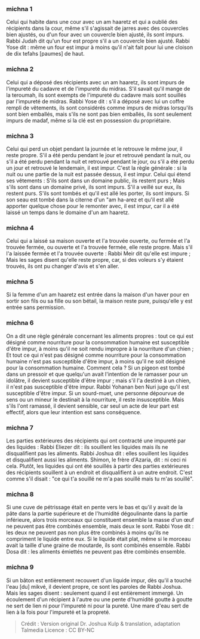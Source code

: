 
### michna 1
Celui qui habite dans une cour avec un am haaretz et qui a oublié des récipients dans la cour, même s'il s'agissait de jarres avec des couvercles bien ajustés, ou d'un four avec un couvercle bien ajusté, ils sont impurs. Rabbi Judah dit qu'un four est propre s'il a un couvercle bien ajusté. Rabbi Yose dit : même un four est impur à moins qu'il n'ait fait pour lui une cloison de dix tefahs [paumes] de haut.

### michna 2
Celui qui a déposé des récipients avec un am haaretz, ils sont impurs de l'impureté du cadavre et de l'impureté du midras. S'il savait qu'il mange de la teroumah, ils sont exempts de l'impureté du cadavre mais sont souillés par l'impureté de midras. Rabbi Yose dit : s'il a déposé avec lui un coffre rempli de vêtements, ils sont considérés comme impurs de midras lorsqu'ils sont bien emballés, mais s'ils ne sont pas bien emballés, ils sont seulement impurs de madaf, même si la clé est en possession du propriétaire.

### michna 3
Celui qui perd un objet pendant la journée et le retrouve le même jour, il reste propre. S'il a été perdu pendant le jour et retrouvé pendant la nuit, ou s'il a été perdu pendant la nuit et retrouvé pendant le jour, ou s'il a été perdu un jour et retrouvé le lendemain, il est impur. C'est la règle générale : si la nuit ou une partie de la nuit est passée dessus, il est impur. Celui qui étend ses vêtements : S'ils sont dans un domaine public, ils restent purs ; Mais s'ils sont dans un domaine privé, ils sont impurs. S'il a veillé sur eux, ils restent purs. S'ils sont tombés et qu'il est allé les porter, ils sont impurs. Si son seau est tombé dans la citerne d'un "am ha-arez et qu'il est allé apporter quelque chose pour le remonter avec, il est impur, car il a été laissé un temps dans le domaine d'un am haaretz.

### michna 4
Celui qui a laissé sa maison ouverte et l'a trouvée ouverte, ou fermée et l'a trouvée fermée, ou ouverte et l'a trouvée fermée, elle reste propre. Mais s'il l'a laissée fermée et l'a trouvée ouverte : Rabbi Meir dit qu'elle est impure ; Mais les sages disent qu'elle reste propre, car, si des voleurs s'y étaient trouvés, ils ont pu changer d'avis et s'en aller.

### michna 5
Si la femme d'un am haaretz est entrée dans la maison d'un haver pour en sortir son fils ou sa fille ou son bétail, la maison reste pure, puisqu'elle y est entrée sans permission.

### michna 6
On a dit une règle générale concernant les aliments propres : tout ce qui est désigné comme nourriture pour la consommation humaine est susceptible d'être impur, à moins qu'il ne soit rendu impropre à la nourriture d'un chien ; Et tout ce qui n'est pas désigné comme nourriture pour la consommation humaine n'est pas susceptible d'être impur, à moins qu'il ne soit désigné pour la consommation humaine. Comment cela ? Si un pigeon est tombé dans un pressoir et que quelqu'un avait l'intention de le ramasser pour un idolâtre, il devient susceptible d'être impur ; mais s'il l'a destiné à un chien, il n'est pas susceptible d'être impur. Rabbi Yohanan ben Nuri juge qu'il est susceptible d'être impur. Si un sourd-muet, une personne dépourvue de sens ou un mineur le destinait à la nourriture, il reste insusceptible. Mais s'ils l'ont ramassé, il devient sensible, car seul un acte de leur part est effectif, alors que leur intention est sans conséquence.

### michna 7
Les parties extérieures des récipients qui ont contracté une impureté par des liquides : Rabbi Eliezer dit : ils souillent les liquides mais ils ne disqualifient pas les aliments. Rabbi Joshua dit : elles souillent les liquides et disqualifient aussi les aliments. Shimon, le frère d'Azaria, dit : ni ceci ni cela. Plutôt, les liquides qui ont été souillés à partir des parties extérieures des récipients souillent à un endroit et disqualifient à un autre endroit. C'est comme s'il disait : "ce qui t'a souillé ne m'a pas souillé mais tu m'as souillé".

### michna 8
Si une cuve de pétrissage était en pente vers le bas et qu'il y avait de la pâte dans la partie supérieure et de l'humidité dégoulinante dans la partie inférieure, alors trois morceaux qui constituent ensemble la masse d'un œuf ne peuvent pas être combinés ensemble, mais deux le sont. Rabbi Yose dit : les deux ne peuvent pas non plus être combinés à moins qu'ils ne compriment le liquide entre eux. Si le liquide était plat, même si le morceau avait la taille d'une graine de moutarde, ils sont combinés ensemble. Rabbi Dosa dit : les aliments émiettés ne peuvent pas être combinés ensemble.

### michna 9
Si un bâton est entièrement recouvert d'un liquide impur, dès qu'il a touché l'eau [du] mikvé, il devient propre, ce sont les paroles de Rabbi Joshua. Mais les sages disent : seulement quand il est entièrement immergé. Un écoulement d'un récipient à l'autre ou une pente d'humidité goutte à goutte ne sert de lien ni pour l'impureté ni pour la pureté. Une mare d'eau sert de lien à la fois pour l'impureté et la propreté.

>Crédit : Version original Dr. Joshua Kulp & translation, adaptation Talmedia
>Licence : CC BY-NC